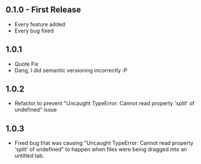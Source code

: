 ## 0.1.0 - First Release
* Every feature added
* Every bug fixed

## 1.0.1
* Quote Fix
* Dang, I did semantic versioning incorrectly :P

## 1.0.2
* Refactor to prevent "Uncaught TypeError: Cannot read property 'split' of undefined" issue

## 1.0.3
* Fixed bug that was causing "Uncaught TypeError: Cannot read property 'split' of undefined" to happen when files were being dragged into an untitled tab.
